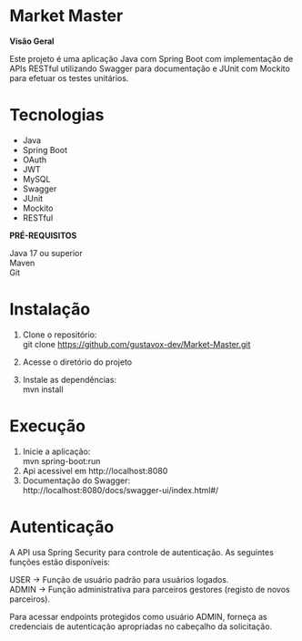 <h1><b>Market Master</b></h1>

<b>Visão Geral</b>

  Este projeto é uma aplicação Java com Spring Boot com implementação de APIs RESTful utilizando Swagger para
  documentação e JUnit com Mockito para efetuar os testes unitários. 

<h1><b>Tecnologias</b></h1>

  <ul>
    <li>Java</li>
    <li>Spring Boot</li>
    <li>OAuth</li>
    <li>JWT</li>
    <li>MySQL</li>
    <li>Swagger</li>
    <li>JUnit</li>
    <li>Mockito</li>
    <li>RESTful</li>
  </ul>

<b>PRÉ-REQUISITOS</b>

  Java 17 ou superior <br>
  Maven<br>
  Git<br>

<h1><b>Instalação</b></h1>

  1. Clone o repositório:<br>
    git clone https://github.com/gustavox-dev/Market-Master.git  <br>
  
  2. Acesse o diretório do projeto<br>
  3. Instale as dependências:<br>
     mvn install <br>

<h1><b>Execução</b></h1>

  1. Inicie a aplicação:<br>
     mvn spring-boot:run  <br>
  2. Api acessivel em http://localhost:8080<br>
  3. Documentação do Swagger:<br>
     http://localhost:8080/docs/swagger-ui/index.html#/ <br>


<h1><b>Autenticação</b></h1>

A API usa Spring Security para controle de autenticação. As seguintes funções estão disponíveis:

USER -> Função de usuário padrão para usuários logados.<br>
ADMIN -> Função administrativa para parceiros gestores (registo de novos parceiros).

Para acessar endpoints protegidos como usuário ADMIN, forneça as credenciais de autenticação apropriadas no cabeçalho da solicitação.

